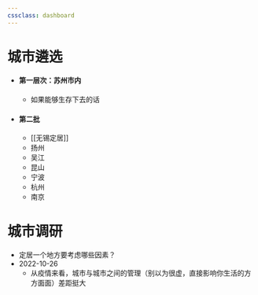```yaml
---
cssclass: dashboard
---
```


# 城市遴选

- #### 第一层次：苏州市内
	- 如果能够生存下去的话
- #### 第二批
	- [[无锡定居]]
	- 扬州
	- 吴江
	- 昆山
	- 宁波
	- 杭州
	- 南京
# 城市调研

- 定居一个地方要考虑哪些因素？
- 2022-10-26 
	- 从疫情来看，城市与城市之间的管理（别以为很虚，直接影响你生活的方方面面）差距挺大